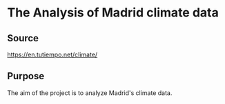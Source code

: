 # The Analysis of Madrid climate data

## Source
https://en.tutiempo.net/climate/

## Purpose 
The aim of the project is to analyze Madrid's climate data.


